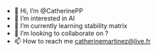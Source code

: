 - 👋 Hi, I’m @CatherinePP
- 👀 I’m interested in AI 
- 🌱 I’m currently learning stability matrix
- 💞️ I’m looking to collaborate on ?
- 📫 How to reach me catherinemartinez@live.fr

<!---
CatherinePP/CatherinePP is a ✨ special ✨ repository because its `README.md` (this file) appears on your GitHub profile.
You can click the Preview link to take a look at your changes.
--->
